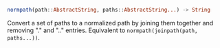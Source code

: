 ```julia
normpath(path::AbstractString, paths::AbstractString...) -> String
```

Convert a set of paths to a normalized path by joining them together and removing "." and ".." entries. Equivalent to `normpath(joinpath(path, paths...))`.
